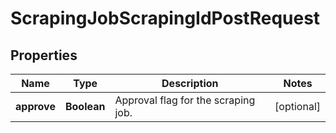

# ScrapingJobScrapingIdPostRequest


## Properties

| Name | Type | Description | Notes |
|------------ | ------------- | ------------- | -------------|
|**approve** | **Boolean** | Approval flag for the scraping job. |  [optional] |



